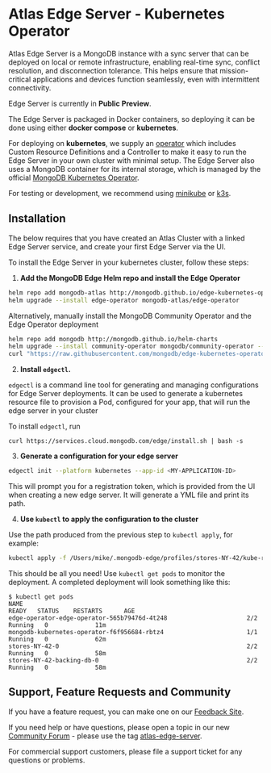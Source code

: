 # Atlas Edge Server - Kubernetes Operator

Atlas Edge Server is a MongoDB instance with a sync server that can be deployed on local or remote infrastructure, enabling real-time sync, conflict resolution, and disconnection tolerance. This helps ensure that mission-critical applications and devices function seamlessly, even with intermittent connectivity.

Edge Server is currently in __Public Preview__.

The Edge Server is packaged in Docker containers, so deploying it can be done using either __docker compose__ or __kubernetes__.

For deploying on __kubernetes__, we supply an [operator](https://kubernetes.io/docs/concepts/extend-kubernetes/operator/) which includes Custom Resource Definitions and a Controller to make it easy to run the Edge Server in your own cluster with minimal setup. The Edge Server also uses a MongoDB container for its internal storage, which is managed by the official [MongoDB Kubernetes Operator](https://github.com/mongodb/mongodb-kubernetes-operator).

For testing or development, we recommend using [minikube](https://minikube.sigs.k8s.io/docs/start/) or [k3s](https://k3s.io/).

## Installation

The below requires that you have created an Atlas Cluster with a linked Edge Server service, and create your first Edge Server via the UI.

To install the Edge Server in your kubernetes cluster, follow these steps:

1. **Add the MongoDB Edge Helm repo and install the Edge Operator**
```sh
helm repo add mongodb-atlas http://mongodb.github.io/edge-kubernetes-operator
helm upgrade --install edge-operator mongodb-atlas/edge-operator
```

Alternatively, manually install the MongoDB Community Operator and the Edge Operator deployment
```sh
helm repo add mongodb http://mongodb.github.io/helm-charts
helm upgrade --install community-operator mongodb/community-operator --set mongodb.name=mongodb-enterprise-server --set mongodb.repo=quay.io/mongodb
curl "https://raw.githubusercontent.com/mongodb/edge-kubernetes-operator/main/release.yaml" | kubectl apply -f -
```

2. **Install `edgectl`.**

`edgectl` is a command line tool for generating and managing configurations for Edge Server deployments. It can be used to generate a kubernetes resource file to provision a Pod, configured for your app, that will run the edge server in your cluster

To install `edgectl`, run

```
curl https://services.cloud.mongodb.com/edge/install.sh | bash -s
```

3. **Generate a configuration for your edge server**

```sh
edgectl init --platform kubernetes --app-id <MY-APPLICATION-ID>
```

This will prompt you for a registration token, which is provided from the UI when creating a new edge server. It will generate a YML file and print its path.

4. **Use `kubectl` to apply the configuration to the cluster**

Use the path produced from the previous step to `kubectl apply`, for example:
```sh
kubectl apply -f /Users/mike/.mongodb-edge/profiles/stores-NY-42/kube-resource.yml
```

This should be all you need! Use `kubectl get pods` to monitor the deployment. A completed deployment will look something like this:

```
$ kubectl get pods
NAME                                                              READY   STATUS    RESTARTS      AGE
edge-operator-edge-operator-565b79476d-4t248                      2/2     Running   0             11m
mongodb-kubernetes-operator-f6f956684-rbtz4                       1/1     Running   0             62m
stores-NY-42-0                                                    2/2     Running   0             58m
stores-NY-42-backing-db-0                                         2/2     Running   0             58m
```

## Support, Feature Requests and Community ##

If you have a feature request, you can make one on our [Feedback Site](https://feedback.mongodb.com/). 

If you need help or have questions, please open a topic in our new [Community Forum](https://developer.mongodb.com/community/forums/) - please use the tag [atlas-edge-server](https://developer.mongodb.com/community/forums/tag/atlas-edge-server).

For commercial support customers, please file a support ticket for any questions or problems.
